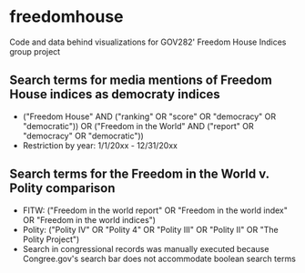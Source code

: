 # freedomhouse
Code and data behind visualizations for GOV282' Freedom House Indices group project

## Search terms for media mentions of Freedom House indices as democraty indices
* ("Freedom House" AND ("ranking" OR "score" OR "democracy" OR "democratic")) OR ("Freedom in the World" AND ("report" OR "democracy" OR "democratic"))  
* Restriction by year: 1/1/20xx - 12/31/20xx

## Search terms for the Freedom in the World v. Polity comparison
* FITW: ("Freedom in the world report" OR "Freedom in the world index" OR "Freedom in the world indices")
* Polity: ("Polity IV" OR "Polity 4" OR "Polity III" OR "Polity II" OR "The Polity Project")
* Search in congressional records was manually executed because Congree.gov's search bar does not accommodate boolean search terms